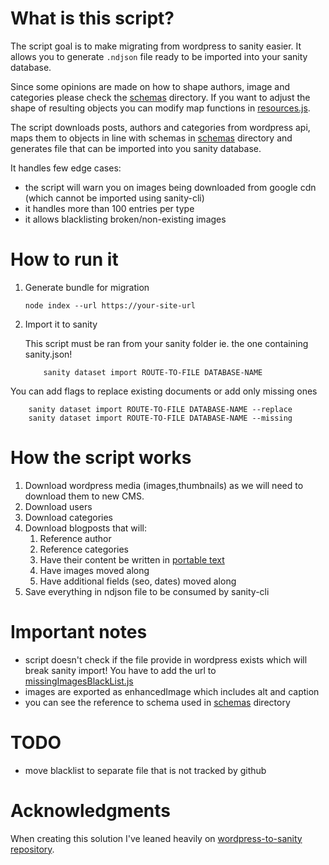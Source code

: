 # What is this script?

The script goal is to make migrating from wordpress to sanity easier. It allows you to generate `.ndjson` file ready to be imported into your sanity database.

Since some opinions are made on how to shape authors, image and categories please check the [schemas](./schemas) directory. If you want to adjust the shape of resulting objects you can modify map functions in [resources.js](lib/resources.js).

The script downloads posts, authors and categories from wordpress api, maps them to objects in line with schemas in [schemas](./schemas) directory and generates file that can be imported into you sanity database.

It handles few edge cases:

- the script will warn you on images being downloaded from google cdn (which cannot be imported using sanity-cli)
- it handles more than 100 entries per type
- it allows blacklisting broken/non-existing images

# How to run it

1. Generate bundle for migration
   ```
   node index --url https://your-site-url
   ```
2. Import it to sanity

   This script must be ran from your sanity folder ie. the one containing sanity.json!

   ```
       sanity dataset import ROUTE-TO-FILE DATABASE-NAME
   ```

You can add flags to replace existing documents or add only missing ones

```
    sanity dataset import ROUTE-TO-FILE DATABASE-NAME --replace
    sanity dataset import ROUTE-TO-FILE DATABASE-NAME --missing
```

# How the script works

1. Download wordpress media (images,thumbnails) as we will need to download them to new CMS.
2. Download users
3. Download categories
4. Download blogposts that will:
   1. Reference author
   2. Reference categories
   3. Have their content be written in [portable text](https://www.sanity.io/guides/introduction-to-portable-text)
   4. Have images moved along
   5. Have additional fields (seo, dates) moved along
5. Save everything in ndjson file to be consumed by sanity-cli

# Important notes

- script doesn't check if the file provide in wordpress exists which will break sanity import! You have to add the url to [missingImagesBlackList.js](missingImagesBlackList.js)
- images are exported as enhancedImage which includes alt and caption
- you can see the reference to schema used in [schemas](./schemas) directory

# TODO

- move blacklist to separate file that is not tracked by github

# Acknowledgments

When creating this solution I've leaned heavily on [wordpress-to-sanity repository](https://github.com/kmelve/wordpress-to-sanity).
